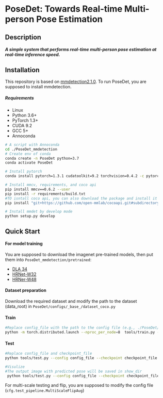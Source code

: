 # PoseDet: Towards Real-time Multi-person Pose Estimation

## Description

##### A simple system that performs real-time multi-person pose estimation at real-time inference speed.

## Installation

This repository is based on [mmdetection2.1.0](https://mmdetection.readthedocs.io/en/v2.1.0/).  To run PoseDet, you are supposed to install mmdetection.

##### Requirements

- Linux
- Python 3.6+
- PyTorch 1.3+
- CUDA 9.2
- GCC 5+
- Annoconda

```bash
# A script with Annoconda
cd ./PoseDet_mmdetection
# Create env of conda
conda create -n PoseDet python=3.7
conda activate PoseDet

# Install pytorch
conda install pytorch=1.3.1 cudatoolkit=9.2 torchvision=0.4.2 -c pytorch

# Install mmcv, requirements, and coco api
pip install mmcv==0.6.2 --user
pip install -r requirements/build.txt
#TO isntall coco api, you can also download the package and install it localy via python setup.py develop
pip install "git+https://github.com/open-mmlab/cocoapi.git#subdirectory=pycocotools" --user

# Install mmdet by develop mode
python setup.py develop
```

## Quick Start

#### For model training 

You are supposed to download the imagenet pre-trained models, then put them into `PoseDet_mmdetection/pretrained`:

- [DLA 34](http://dl.yf.io/dla/models/imagenet/dla34-ba72cf86.pth)
- [HRNet-W32](https://open-mmlab.s3.ap-northeast-2.amazonaws.com/pretrain/third_party/hrnetv2_w32-dc9eeb4f.pth)
- [HRNer-W48](https://drive.google.com/file/d/1xk3tevawZ-XOK0y5DJi3TUsleM6B6e6p/view?usp=sharing)

#### Dataset preparation

Download the required dataset and modify the path to the dataset (data_root) in `PoseDet/configs/_base_/dataset_coco.py`

#### Train

```bash
#Replace config_file with the path to the config file (e.g., ./PoseDet/config/COCO/PoseDet_DLA34_coco.py)
python -m torch.distributed.launch --nproc_per_node=8  tools/train.py --launcher pytorch --config config_file
```

#### Test

```bash
#Replace config_file and checkpoint_file
python tools/test.py --config config_file --checkpoint checkpoint_file

#Visulize
#The output image with predicted pose will be saved in show_dir
 python tools/test.py --config config_file --checkpoint checkpoint_file --show-pose --show-dir show_dir
```

For multi-scale testing and flip, you are supposed to modify the config file (`cfg.test_pipeline.MultiScaleFlipAug`)



